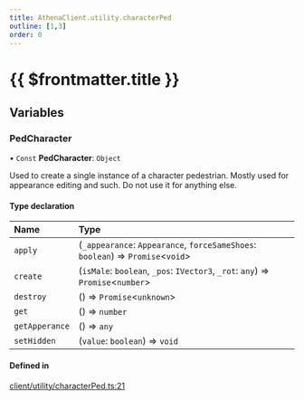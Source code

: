 ```yaml
---
title: AthenaClient.utility.characterPed
outline: [1,3]
order: 0
---
```


# {{ $frontmatter.title }}


## Variables

### PedCharacter

• `Const` **PedCharacter**: `Object`

Used to create a single instance of a character pedestrian.
Mostly used for appearance editing and such.
Do not use it for anything else.

#### Type declaration

| Name | Type |
| :------ | :------ |
| `apply` | (`_appearance`: `Appearance`, `forceSameShoes`: `boolean`) => `Promise`<`void`\> |
| `create` | (`isMale`: `boolean`, `_pos`: `IVector3`, `_rot`: `any`) => `Promise`<`number`\> |
| `destroy` | () => `Promise`<`unknown`\> |
| `get` | () => `number` |
| `getApperance` | () => `any` |
| `setHidden` | (`value`: `boolean`) => `void` |

#### Defined in

[client/utility/characterPed.ts:21](https://github.com/Stuyk/altv-athena/blob/8e03099/src/core/client/utility/characterPed.ts#L21)

